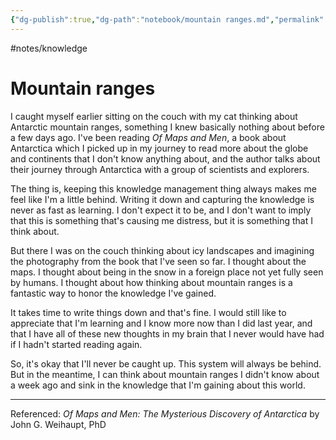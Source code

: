 ```yaml
---
{"dg-publish":true,"dg-path":"notebook/mountain ranges.md","permalink":"/notebook/mountain-ranges/","created":"2025-08-18T22:50:42.215-04:00","updated":"2025-10-12T11:13:52.424-04:00"}
---
```


#notes/knowledge 
# Mountain ranges
I caught myself earlier sitting on the couch with my cat thinking about Antarctic mountain ranges, something I knew basically nothing about before a few days ago. I've been reading *Of Maps and Men*, a book about Antarctica which I picked up in my journey to read more about the globe and continents that I don't know anything about, and the author talks about their journey through Antarctica with a group of scientists and explorers.

The thing is, keeping this knowledge management thing always makes me feel like I'm a little behind. Writing it down and capturing the knowledge is never as fast as learning. I don't expect it to be, and I don't want to imply that this is something that's causing me distress, but it is something that I think about. 

But there I was on the couch thinking about icy landscapes and imagining the photography from the book that I've seen so far. I thought about the maps. I thought about being in the snow in a foreign place not yet fully seen by humans. I thought about how thinking about mountain ranges is a fantastic way to honor the knowledge I've gained. 

It takes time to write things down and that's fine. I would still like to appreciate that I'm learning and I know more now than I did last year, and that I have all of these new thoughts in my brain that I never would have had if I hadn't started reading again.

So, it's okay that I'll never be caught up. This system will always be behind. But in the meantime, I can think about mountain ranges I didn't know about a week ago and sink in the knowledge that I'm gaining about this world.

---
Referenced: *Of Maps and Men: The Mysterious Discovery of Antarctica* by John G. Weihaupt, PhD 
